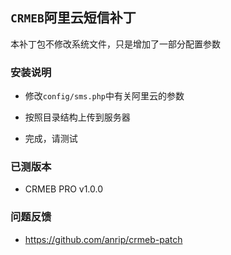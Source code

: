 ## `CRMEB`阿里云短信补丁

本补丁包不修改系统文件，只是增加了一部分配置参数

### 安装说明

-   修改`config/sms.php`中有关阿里云的参数

-   按照目录结构上传到服务器

-   完成，请测试

### 已测版本

-   CRMEB PRO v1.0.0

### 问题反馈

-   <https://github.com/anrip/crmeb-patch>
